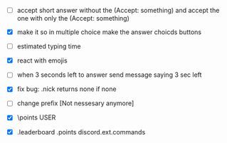 * [ ] accept short answer without the (Accept: something) and accept the one with only the (Accept: something)

* [x] make it so in multiple choice make the answer choicds buttons
* [ ] estimated typing time
* [x] react with emojis
* [ ] when 3 seconds left to answer send message saying 3 sec left
* [x] fix bug: .nick returns none if none
* [ ] change prefix [Not nessesary anymore]
* [x] \points USER
* [x] .leaderboard .points discord.ext.commands